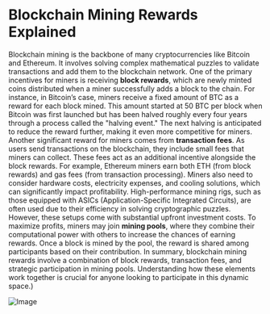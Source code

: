 # Blockchain Mining Rewards Explained
Blockchain mining is the backbone of many cryptocurrencies like Bitcoin and Ethereum. It involves solving complex mathematical puzzles to validate transactions and add them to the blockchain network. One of the primary incentives for miners is receiving **block rewards**, which are newly minted coins distributed when a miner successfully adds a block to the chain. 
For instance, in Bitcoin’s case, miners receive a fixed amount of BTC as a reward for each block mined. This amount started at 50 BTC per block when Bitcoin was first launched but has been halved roughly every four years through a process called the "halving event." The next halving is anticipated to reduce the reward further, making it even more competitive for miners.
Another significant reward for miners comes from **transaction fees**. As users send transactions on the blockchain, they include small fees that miners can collect. These fees act as an additional incentive alongside the block rewards. For example, Ethereum miners earn both ETH (from block rewards) and gas fees (from transaction processing).
Miners also need to consider hardware costs, electricity expenses, and cooling solutions, which can significantly impact profitability. High-performance mining rigs, such as those equipped with ASICs (Application-Specific Integrated Circuits), are often used due to their efficiency in solving cryptographic puzzles. However, these setups come with substantial upfront investment costs.
To maximize profits, miners may join **mining pools**, where they combine their computational power with others to increase the chances of earning rewards. Once a block is mined by the pool, the reward is shared among participants based on their contribution.
In summary, blockchain mining rewards involve a combination of block rewards, transaction fees, and strategic participation in mining pools. Understanding how these elements work together is crucial for anyone looking to participate in this dynamic space.)


![Image](https://github.com/user-attachments/assets/d7419ec9-dc67-403f-bf28-8faea5f1f74f)
